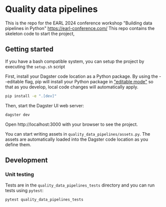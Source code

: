# Quality data pipelines

This is the repo for the EARL 2024 conference workshop "Building data pipelines in Python" https://earl-conference.com/  This repo contains the skeleton code to start the project,

## Getting started

If you have a bash compatible system, you can setup the project by executing the  `setup.sh` script

First, install your Dagster code location as a Python package. By using the --editable flag, pip will install your Python package in [&#34;editable mode&#34;](https://pip.pypa.io/en/latest/topics/local-project-installs/#editable-installs) so that as you develop, local code changes will automatically apply.

```bash
pip install -e ".[dev]"
```

Then, start the Dagster UI web server:

```bash
dagster dev
```

Open http://localhost:3000 with your browser to see the project.

You can start writing assets in `quality_data_pipelines/assets.py`. The assets are automatically loaded into the Dagster code location as you define them.

## Development

### Unit testing

Tests are in the `quality_data_pipelines_tests` directory and you can run tests using `pytest`:

```bash
pytest quality_data_pipelines_tests
```
